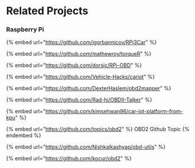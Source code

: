 # Related Projects

### Raspberry Pi

{% embed url="https://github.com/igorbannicov/RPi3Car" %}

{% embed url="https://github.com/mathewroy/torqueR" %}

{% embed url="https://github.com/dorsic/RPi-OBD" %}

{% embed url="https://github.com/Vehicle-Hacks/cariot" %}

{% embed url="https://github.com/DexterHaslem/obd2mapper" %}

{% embed url="https://github.com/Rad-hi/OBDII-Talker" %}

{% embed url="https://github.com/kimsehwan96/car-iot-platform-from-kpu" %}

{% embed url="https://github.com/topics/obd2" %}
OBD2 Github Topic
{% endembed %}

{% embed url="https://github.com/Nishkalkashyap/obd-utils" %}

{% embed url="https://github.com/kocur/obd2" %}
